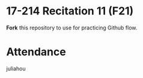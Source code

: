 # 17-214 Recitation 11 (F21)
**Fork** this repository to use for practicing Github flow.

# Attendance
juliahou